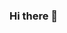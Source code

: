 ### Hi there 👋

<!--
**LuciaSirtori/LuciaSirtori** is a ✨ _special_ ✨ repository because its `README.md` (this file) appears on your GitHub profile.

- 💬 Ask me about People, Culture & recruitment - We're hiring!
- 🔭 I work at SSW https://www.ssw.com.au/people/lucia-sirtori
- 📫 How to reach me: luciasirtori@ssw.com.au
- 😄 Pronouns: She/her
